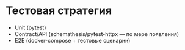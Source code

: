 # Тестовая стратегия
- Unit (pytest)
- Contract/API (schemathesis/pytest-httpx — по мере появления)
- E2E (docker-compose + тестовые сценарии)

